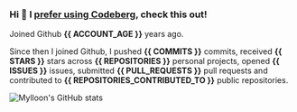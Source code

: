 ### Hi 👋 I [prefer using Codeberg](https://codeberg.org/Mylloon/Mylloon), check this out!

Joined Github **{{ ACCOUNT_AGE }}** years ago.

Since then I joined Github, I pushed **{{ COMMITS }}** commits, received **{{ STARS }}** stars across **{{ REPOSITORIES }}** personal projects, opened **{{ ISSUES }}** issues, submitted **{{ PULL_REQUESTS }}** pull requests and contributed to **{{ REPOSITORIES_CONTRIBUTED_TO }}** public repositories.

![Mylloon's GitHub stats](https://github-readme-stats.vercel.app/api?username=Mylloon&show_icons=true&theme=dracula)
